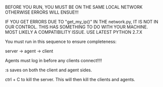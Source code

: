 BEFORE YOU RUN, YOU MUST BE ON THE SAME LOCAL NETWORK
OTHERWISE ERRORS WILL ENSUE!!!

IF YOU GET ERRORS DUE TO "get_my_ip()" IN THE network.py, 
IT IS NOT IN OUR CONTROL. THIS HAS SOMETHING TO DO WITH YOUR
MACHINE. MOST LIKELY A COMPATIBILITY ISSUE. USE LATEST PYTHON 2.7.X



You must run in this sequence to ensure completeness:

server -> agent -> client

Agents must log in before any clients connect!!!!

:s saves on both the client and agent sides.

ctrl + C to kill the server. This will then kill the clients and agents.